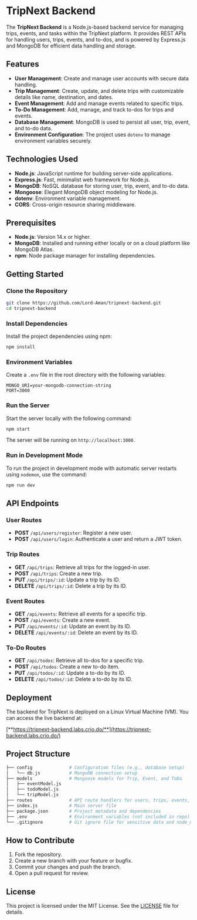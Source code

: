 # TripNext Backend

The **TripNext Backend** is a Node.js-based backend service for managing trips, events, and tasks within the TripNext platform. It provides REST APIs for handling users, trips, events, and to-dos, and is powered by Express.js and MongoDB for efficient data handling and storage.

## Features

- **User Management**: Create and manage user accounts with secure data handling.
- **Trip Management**: Create, update, and delete trips with customizable details like name, destination, and dates.
- **Event Management**: Add and manage events related to specific trips.
- **To-Do Management**: Add, manage, and track to-dos for trips and events.
- **Database Management**: MongoDB is used to persist all user, trip, event, and to-do data.
- **Environment Configuration**: The project uses `dotenv` to manage environment variables securely.

## Technologies Used

- **Node.js**: JavaScript runtime for building server-side applications.
- **Express.js**: Fast, minimalist web framework for Node.js.
- **MongoDB**: NoSQL database for storing user, trip, event, and to-do data.
- **Mongoose**: Elegant MongoDB object modeling for Node.js.
- **dotenv**: Environment variable management.
- **CORS**: Cross-origin resource sharing middleware.

## Prerequisites

- **Node.js**: Version 14.x or higher.
- **MongoDB**: Installed and running either locally or on a cloud platform like MongoDB Atlas.
- **npm**: Node package manager for installing dependencies.

## Getting Started

### Clone the Repository

```bash
git clone https://github.com/Lord-Aman/tripnext-backend.git
cd tripnext-backend
```

### Install Dependencies

Install the project dependencies using npm:

```bash
npm install
```

### Environment Variables

Create a `.env` file in the root directory with the following variables:

```env
MONGO_URI=your-mongodb-connection-string
PORT=3000
```

### Run the Server

Start the server locally with the following command:

```bash
npm start
```

The server will be running on `http://localhost:3000`.

### Run in Development Mode

To run the project in development mode with automatic server restarts using `nodemon`, use the command:

```bash
npm run dev
```

## API Endpoints

### User Routes

- **POST** `/api/users/register`: Register a new user.
- **POST** `/api/users/login`: Authenticate a user and return a JWT token.

### Trip Routes

- **GET** `/api/trips`: Retrieve all trips for the logged-in user.
- **POST** `/api/trips`: Create a new trip.
- **PUT** `/api/trips/:id`: Update a trip by its ID.
- **DELETE** `/api/trips/:id`: Delete a trip by its ID.

### Event Routes

- **GET** `/api/events`: Retrieve all events for a specific trip.
- **POST** `/api/events`: Create a new event.
- **PUT** `/api/events/:id`: Update an event by its ID.
- **DELETE** `/api/events/:id`: Delete an event by its ID.

### To-Do Routes

- **GET** `/api/todos`: Retrieve all to-dos for a specific trip.
- **POST** `/api/todos`: Create a new to-do item.
- **PUT** `/api/todos/:id`: Update a to-do by its ID.
- **DELETE** `/api/todos/:id`: Delete a to-do by its ID.

## Deployment

The backend for TripNext is deployed on a Linux Virtual Machine (VM). You can access the live backend at:

[**https://tripnext-backend.labs.crio.do/**](https://tripnext-backend.labs.crio.do/)

## Project Structure

```bash
├── config              # Configuration files (e.g., database setup)
│   └── db.js           # MongoDB connection setup
├── models              # Mongoose models for Trip, Event, and ToDo
│   ├── eventModel.js
│   ├── todoModel.js
│   └── tripModel.js
├── routes              # API route handlers for users, trips, events, and todos
├── index.js            # Main server file
├── package.json        # Project metadata and dependencies
├── .env                # Environment variables (not included in repo)
└── .gitignore          # Git ignore file for sensitive data and node_modules
```

## How to Contribute

1. Fork the repository.
2. Create a new branch with your feature or bugfix.
3. Commit your changes and push the branch.
4. Open a pull request for review.

## License

This project is licensed under the MIT License. See the [LICENSE](LICENSE) file for details.
